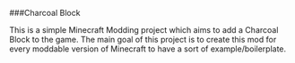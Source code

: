 ###Charcoal Block

This is a simple Minecraft Modding project which aims to add a Charcoal Block to the game. 
The main goal of this project is to create this mod for every moddable version of Minecraft to have a sort of example/boilerplate.
